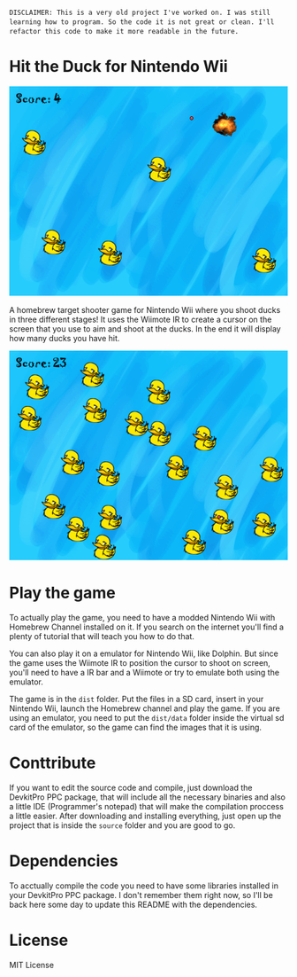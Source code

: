 ``
DISCLAIMER:
	This is a very old project I've worked on. I was still learning how to program. So the code it is not great or clean. I'll refactor this code to make it more readable in the future.
``


# Hit the Duck for Nintendo Wii

![Hit the duck screen shot](screenshots/first.png)

A homebrew target shooter game for Nintendo Wii where you shoot ducks in three different stages! It uses the Wiimote IR to create a cursor on the screen that you use to aim and shoot at the ducks. In the end it will display how many ducks you have hit.

![Hit the duck screen shot](screenshots/second.png)

# Play the game 

To actually play the game, you need to have a modded Nintendo Wii with Homebrew Channel installed on it. If you search on the internet you'll find a plenty of tutorial that will teach you how to do that.

You can also play it on a emulator for Nintendo Wii, like Dolphin. But since the game uses the Wiimote IR to position the cursor to shoot on screen, you'll need to have a IR bar and a Wiimote or try to emulate both using the emulator.

The game is in the ``dist`` folder. Put the files in a SD card, insert in your Nintendo Wii, launch the Homebrew channel and play the game. If you are using an emulator, you need to put the ``dist/data`` folder inside the virtual sd card of the emulator, so the game can find the images that it is using.

# Conttribute

If you want to edit the source code and compile, just download the DevkitPro PPC package, that will include all the necessary binaries and also a little IDE (Programmer's notepad) that will make the compilation proccess a little easier. After downloading and installing everything, just open up the project that is inside the ``source`` folder and you are good to go.

# Dependencies

To acctually compile the code you need to have some libraries installed in your DevkitPro PPC package. I don't remember them right now, so I'll be back here some day to update this README with the dependencies.

# License

MIT License